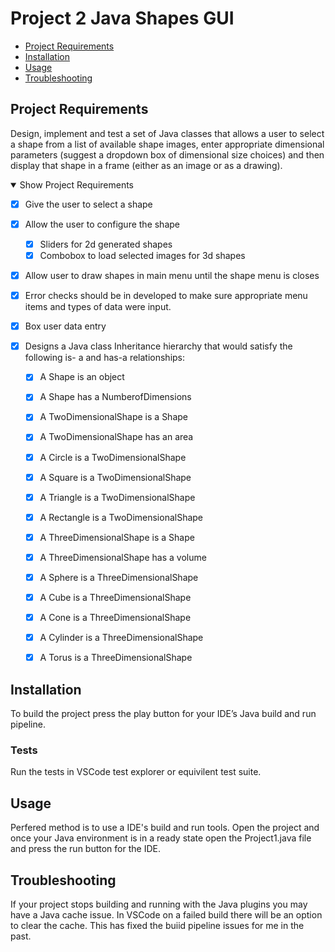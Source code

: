 # Project 2 Java Shapes GUI

- [Project Requirements](#project_requirements)
- [Installation](#installation)
- [Usage](#usage)
- [Troubleshooting](#troubleshooting)

## Project Requirements

Design, implement and test a set of Java classes that allows a user to select a shape from a list of available shape images, enter appropriate dimensional parameters (suggest a dropdown box of dimensional size choices) and then display that shape in a frame (either as an image or as a drawing).

<details Open>
    <summary>Show Project Requirements</summary>

- [x] Give the user to select a shape
- [x] Allow the user to configure the shape
    - [x] Sliders for 2d generated shapes
    - [x] Combobox to load selected images for 3d shapes
- [x] Allow user to draw shapes in main menu until the shape menu is closes
- [x] Error checks should be in developed to make sure appropriate menu items and types of data were input. 
- [x] Box user data entry

- [x] Designs a Java class Inheritance hierarchy that would satisfy the following is- a and has-a relationships:
    - [x] A Shape is an object
    - [x] A Shape has a NumberofDimensions
    - [x] A TwoDimensionalShape is a Shape
    - [x] A TwoDimensionalShape has an area
    - [x] A Circle is a TwoDimensionalShape
    - [x] A Square is a TwoDimensionalShape
    - [x] A Triangle is a TwoDimensionalShape
    - [x] A Rectangle is a TwoDimensionalShape

    - [x] A ThreeDimensionalShape is a Shape
    - [x] A ThreeDimensionalShape has a volume
    - [x] A Sphere is a ThreeDimensionalShape
    - [x] A Cube is a ThreeDimensionalShape
    - [x] A Cone is a ThreeDimensionalShape
    - [x] A Cylinder is a ThreeDimensionalShape
    - [x] A Torus is a ThreeDimensionalShape

</details>

## Installation

To build the project press the play button for your IDE’s Java build and run pipeline. 

### Tests 
Run the tests in VSCode test explorer or equivilent test suite.

## Usage
Perfered method is to use a IDE's build and run tools. Open the project and once your Java environment is in a ready state open the Project1.java file and press the run button for the IDE.

## Troubleshooting
If your project stops building and running with the Java plugins you may have a Java cache issue. In VSCode on a failed build there will be an option to clear the cache.  This has fixed the buiid pipeline issues for me in the past.
